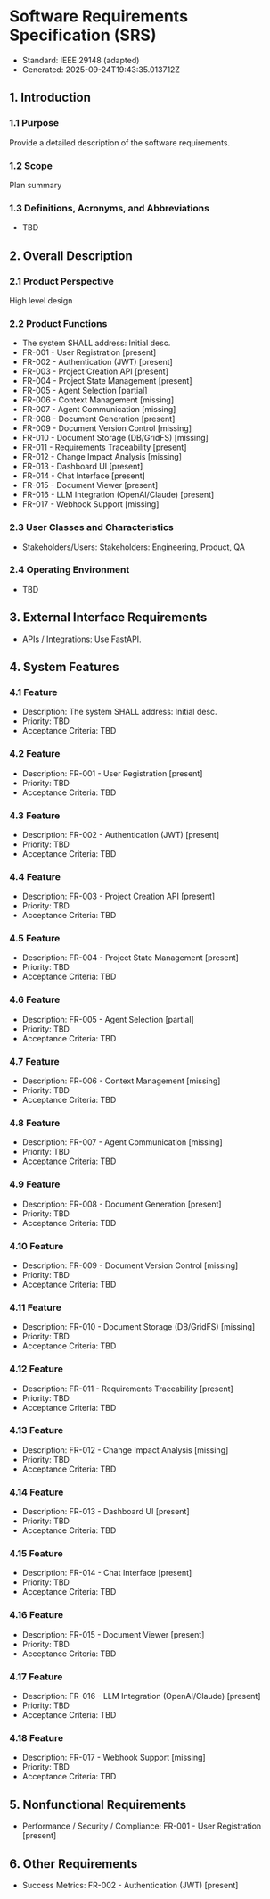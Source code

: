 # Software Requirements Specification (SRS)

- Standard: IEEE 29148 (adapted)
- Generated: 2025-09-24T19:43:35.013712Z

## 1. Introduction
### 1.1 Purpose
Provide a detailed description of the software requirements.

### 1.2 Scope
Plan summary

### 1.3 Definitions, Acronyms, and Abbreviations
- TBD

## 2. Overall Description
### 2.1 Product Perspective
High level design

### 2.2 Product Functions
- The system SHALL address: Initial desc.
- FR-001 - User Registration [present]
- FR-002 - Authentication (JWT) [present]
- FR-003 - Project Creation API [present]
- FR-004 - Project State Management [present]
- FR-005 - Agent Selection [partial]
- FR-006 - Context Management [missing]
- FR-007 - Agent Communication [missing]
- FR-008 - Document Generation [present]
- FR-009 - Document Version Control [missing]
- FR-010 - Document Storage (DB/GridFS) [missing]
- FR-011 - Requirements Traceability [present]
- FR-012 - Change Impact Analysis [missing]
- FR-013 - Dashboard UI [present]
- FR-014 - Chat Interface [present]
- FR-015 - Document Viewer [present]
- FR-016 - LLM Integration (OpenAI/Claude) [present]
- FR-017 - Webhook Support [missing]

### 2.3 User Classes and Characteristics
- Stakeholders/Users: Stakeholders: Engineering, Product, QA

### 2.4 Operating Environment
- TBD

## 3. External Interface Requirements
- APIs / Integrations: Use FastAPI.

## 4. System Features
### 4.1 Feature
- Description: The system SHALL address: Initial desc.
- Priority: TBD
- Acceptance Criteria: TBD
### 4.2 Feature
- Description: FR-001 - User Registration [present]
- Priority: TBD
- Acceptance Criteria: TBD
### 4.3 Feature
- Description: FR-002 - Authentication (JWT) [present]
- Priority: TBD
- Acceptance Criteria: TBD
### 4.4 Feature
- Description: FR-003 - Project Creation API [present]
- Priority: TBD
- Acceptance Criteria: TBD
### 4.5 Feature
- Description: FR-004 - Project State Management [present]
- Priority: TBD
- Acceptance Criteria: TBD
### 4.6 Feature
- Description: FR-005 - Agent Selection [partial]
- Priority: TBD
- Acceptance Criteria: TBD
### 4.7 Feature
- Description: FR-006 - Context Management [missing]
- Priority: TBD
- Acceptance Criteria: TBD
### 4.8 Feature
- Description: FR-007 - Agent Communication [missing]
- Priority: TBD
- Acceptance Criteria: TBD
### 4.9 Feature
- Description: FR-008 - Document Generation [present]
- Priority: TBD
- Acceptance Criteria: TBD
### 4.10 Feature
- Description: FR-009 - Document Version Control [missing]
- Priority: TBD
- Acceptance Criteria: TBD
### 4.11 Feature
- Description: FR-010 - Document Storage (DB/GridFS) [missing]
- Priority: TBD
- Acceptance Criteria: TBD
### 4.12 Feature
- Description: FR-011 - Requirements Traceability [present]
- Priority: TBD
- Acceptance Criteria: TBD
### 4.13 Feature
- Description: FR-012 - Change Impact Analysis [missing]
- Priority: TBD
- Acceptance Criteria: TBD
### 4.14 Feature
- Description: FR-013 - Dashboard UI [present]
- Priority: TBD
- Acceptance Criteria: TBD
### 4.15 Feature
- Description: FR-014 - Chat Interface [present]
- Priority: TBD
- Acceptance Criteria: TBD
### 4.16 Feature
- Description: FR-015 - Document Viewer [present]
- Priority: TBD
- Acceptance Criteria: TBD
### 4.17 Feature
- Description: FR-016 - LLM Integration (OpenAI/Claude) [present]
- Priority: TBD
- Acceptance Criteria: TBD
### 4.18 Feature
- Description: FR-017 - Webhook Support [missing]
- Priority: TBD
- Acceptance Criteria: TBD

## 5. Nonfunctional Requirements
- Performance / Security / Compliance: FR-001 - User Registration [present]

## 6. Other Requirements
- Success Metrics: FR-002 - Authentication (JWT) [present]